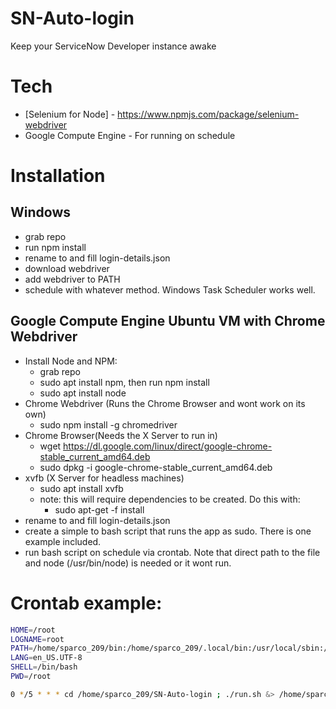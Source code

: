 # SN-Auto-login
Keep your ServiceNow Developer instance awake

# Tech

* [Selenium for Node] - https://www.npmjs.com/package/selenium-webdriver
* Google Compute Engine - For running on schedule

# Installation

## Windows
* grab repo
* run npm install
* rename to and fill login-details.json 
* download webdriver
* add webdriver to PATH
* schedule with whatever method. Windows Task Scheduler works well.

## Google Compute Engine Ubuntu VM with Chrome Webdriver
* Install Node and NPM:
  * grab repo
  * sudo apt install npm, then run npm install
  * sudo apt install node
* Chrome Webdriver (Runs the Chrome Browser and wont work on its own)
  * sudo npm install -g chromedriver
* Chrome Browser(Needs the X Server to run in)
  * wget https://dl.google.com/linux/direct/google-chrome-stable_current_amd64.deb
  * sudo dpkg -i google-chrome-stable_current_amd64.deb
* xvfb (X Server for headless machines)
  * sudo apt install xvfb
  * note: this will require dependencies to be created. Do this with:
    * sudo apt-get -f install
* rename to and fill login-details.json 
* create a simple to bash script that runs the app as sudo. There is one example included.
* run bash script on schedule via crontab. Note that direct path to the file and node (/usr/bin/node) is needed or it wont run.

# Crontab example:
```sh
HOME=/root
LOGNAME=root
PATH=/home/sparco_209/bin:/home/sparco_209/.local/bin:/usr/local/sbin:/usr/local/bin:/usr/sbin:/usr/bin:/sbin:/bin:/usr/games:/usr/local/games:/snap/bin
LANG=en_US.UTF-8
SHELL=/bin/bash
PWD=/root

0 */5 * * * cd /home/sparco_209/SN-Auto-login ; ./run.sh &> /home/sparco_209/SN-Auto-login/cron.log

```

